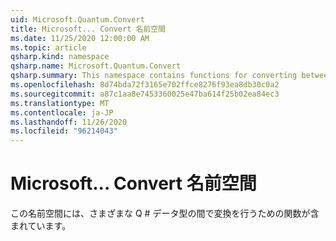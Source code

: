 ```yaml
---
uid: Microsoft.Quantum.Convert
title: Microsoft... Convert 名前空間
ms.date: 11/25/2020 12:00:00 AM
ms.topic: article
qsharp.kind: namespace
qsharp.name: Microsoft.Quantum.Convert
qsharp.summary: This namespace contains functions for converting between various Q# data types.
ms.openlocfilehash: 8d74bda72f3165e702ffce8276f93ea8db30c0a2
ms.sourcegitcommit: a87c1aa8e7453360025e47ba614f25b02ea84ec3
ms.translationtype: MT
ms.contentlocale: ja-JP
ms.lasthandoff: 11/26/2020
ms.locfileid: "96214043"
---
```

# <a name="microsoftquantumconvert-namespace"></a>Microsoft... Convert 名前空間

この名前空間には、さまざまな Q # データ型の間で変換を行うための関数が含まれています。

